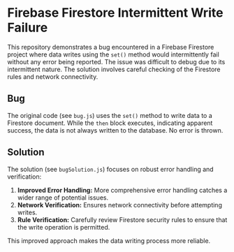 # Firebase Firestore Intermittent Write Failure

This repository demonstrates a bug encountered in a Firebase Firestore project where data writes using the `set()` method would intermittently fail without any error being reported.  The issue was difficult to debug due to its intermittent nature.  The solution involves careful checking of the Firestore rules and network connectivity.

## Bug

The original code (see `bug.js`) uses the `set()` method to write data to a Firestore document.  While the `then` block executes, indicating apparent success, the data is not always written to the database. No error is thrown.

## Solution

The solution (see `bugSolution.js`) focuses on robust error handling and verification:

1.  **Improved Error Handling:** More comprehensive error handling catches a wider range of potential issues.
2.  **Network Verification:** Ensures network connectivity before attempting writes.
3.  **Rule Verification:** Carefully review Firestore security rules to ensure that the write operation is permitted.

This improved approach makes the data writing process more reliable.